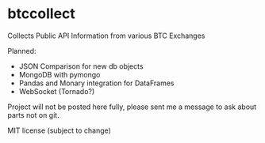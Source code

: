 # btccollect
Collects Public API Information from various BTC Exchanges

Planned:
  - JSON Comparison for new db objects
  - MongoDB with pymongo
  - Pandas and Monary integration for DataFrames
  - WebSocket (Tornado?)

Project will not be posted here fully, please sent me a message to ask about parts not on git. 

MIT license (subject to change)
